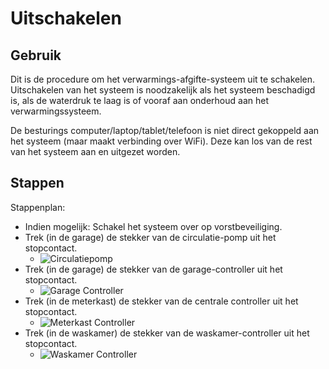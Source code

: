 # Uitschakelen

## Gebruik
Dit is de procedure om het verwarmings-afgifte-systeem uit te schakelen.
Uitschakelen van het systeem is noodzakelijk als het systeem beschadigd is, als de waterdruk te laag is of vooraf aan onderhoud aan het verwarmingssysteem.

De besturings computer/laptop/tablet/telefoon is niet direct gekoppeld aan het systeem (maar maakt verbinding over WiFi). Deze kan los van de rest van het systeem aan en uitgezet worden.

## Stappen
Stappenplan:
- Indien mogelijk: Schakel het systeem over op vorstbeveiliging.
- Trek (in de garage) de stekker van de circulatie-pomp uit het stopcontact.
   - ![Circulatiepomp](/assets/docs/images/2020-10-24_circulation_pump.jpg)
- Trek (in de garage) de stekker van de garage-controller uit het stopcontact.
   - ![Garage Controller](/assets/docs/images/2020-10-24_control_G_overview.jpg)
- Trek (in de meterkast) de stekker van de centrale controller uit het stopcontact.
   - ![Meterkast Controller](/assets/docs/images/2020-11-07_control_M.jpg)
- Trek (in de waskamer) de stekker van de waskamer-controller uit het stopcontact.
   - ![Waskamer Controller](/assets/docs/images/2020-10-24_control_W_overview.jpg)

